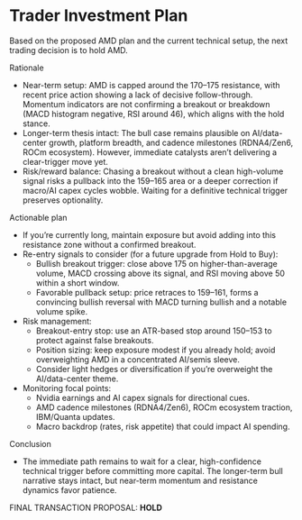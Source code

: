 # Trader Investment Plan

Based on the proposed AMD plan and the current technical setup, the next trading decision is to hold AMD.

Rationale
- Near-term setup: AMD is capped around the 170–175 resistance, with recent price action showing a lack of decisive follow-through. Momentum indicators are not confirming a breakout or breakdown (MACD histogram negative, RSI around 46), which aligns with the hold stance.
- Longer-term thesis intact: The bull case remains plausible on AI/data-center growth, platform breadth, and cadence milestones (RDNA4/Zen6, ROCm ecosystem). However, immediate catalysts aren’t delivering a clear-trigger move yet.
- Risk/reward balance: Chasing a breakout without a clean high-volume signal risks a pullback into the 159–165 area or a deeper correction if macro/AI capex cycles wobble. Waiting for a definitive technical trigger preserves optionality.

Actionable plan
- If you’re currently long, maintain exposure but avoid adding into this resistance zone without a confirmed breakout.
- Re-entry signals to consider (for a future upgrade from Hold to Buy):
  - Bullish breakout trigger: close above 175 on higher-than-average volume, MACD crossing above its signal, and RSI moving above 50 within a short window.
  - Favorable pullback setup: price retraces to 159–161, forms a convincing bullish reversal with MACD turning bullish and a notable volume spike.
- Risk management:
  - Breakout-entry stop: use an ATR-based stop around 150–153 to protect against false breakouts.
  - Position sizing: keep exposure modest if you already hold; avoid overweighting AMD in a concentrated AI/semis sleeve.
  - Consider light hedges or diversification if you’re overweight the AI/data-center theme.
- Monitoring focal points:
  - Nvidia earnings and AI capex signals for directional cues.
  - AMD cadence milestones (RDNA4/Zen6), ROCm ecosystem traction, IBM/Quanta updates.
  - Macro backdrop (rates, risk appetite) that could impact AI spending.

Conclusion
- The immediate path remains to wait for a clear, high-confidence technical trigger before committing more capital. The longer-term bull narrative stays intact, but near-term momentum and resistance dynamics favor patience.

FINAL TRANSACTION PROPOSAL: **HOLD**
